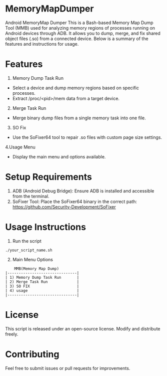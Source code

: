 # MemoryMapDumper
Android MemoryMap Dumper
This is a Bash-based Memory Map Dump Tool (MMB) used for analyzing memory regions of processes running on Android devices through ADB. It allows you to dump, merge, and fix shared object files (.so) from a connected device. Below is a summary of the features and instructions for usage.


# Features
1. Memory Dump Task Run
- Select a device and dump memory regions based on specific processes.
- Extract /proc/\<pid\>/mem data from a target device.

2. Merge Task Run
- Merge binary dump files from a single memory task into one file.

3. SO Fix
- Use the SoFixer64 tool to repair .so files with custom page size settings.

4.Usage Menu
- Display the main menu and options available.

# Setup Requirements
1. ADB (Android Debug Bridge): Ensure ADB is installed and accessible from the terminal.
2. SoFixer Tool: Place the SoFixer64 binary in the correct path: https://github.com/Security-Development/SoFixer

# Usage Instructions
1. Run the script
```
./your_script_name.sh
```
2. Main Menu Options
```
    MMB(Memory Map Dump)      
|-------------------------------|
| 1) Memory Dump Task Run       |
| 2) Merge Task Run             |
| 3) SO FIX                     |
| 4) usage                      |
|-------------------------------|
```

# License
This script is released under an open-source license. Modify and distribute freely.

# Contributing
Feel free to submit issues or pull requests for improvements.
